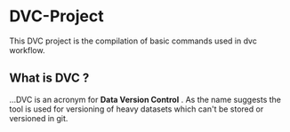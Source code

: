 # DVC-Project

This DVC project is the compilation of basic commands used in dvc workflow.

## What is DVC ?
...DVC is an acronym for **Data Version Control** . As the name suggests the tool is used for versioning of heavy datasets which can't be stored or versioned in git.
